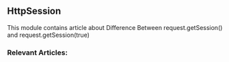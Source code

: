 ## HttpSession

This module contains article about Difference Between request.getSession() and request.getSession(true)

### Relevant Articles: 

